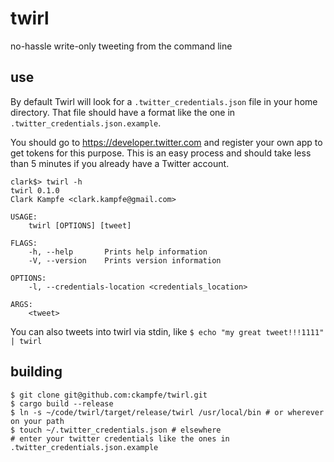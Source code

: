 # twirl
no-hassle write-only tweeting from the command line

## use

By default Twirl will look for a `.twitter_credentials.json` file
in your home directory. That file should have a format like the one in
`.twitter_credentials.json.example`.

You should go to https://developer.twitter.com and register your own
app to get tokens for this purpose. This is an easy process
and should take less than 5 minutes if you already have a Twitter account.

```
clark$> twirl -h
twirl 0.1.0
Clark Kampfe <clark.kampfe@gmail.com>

USAGE:
    twirl [OPTIONS] [tweet]

FLAGS:
    -h, --help       Prints help information
    -V, --version    Prints version information

OPTIONS:
    -l, --credentials-location <credentials_location>

ARGS:
    <tweet>
```

You can also tweets into twirl via stdin,
like `$ echo "my great tweet!!!1111" | twirl`

## building

```
$ git clone git@github.com:ckampfe/twirl.git
$ cargo build --release
$ ln -s ~/code/twirl/target/release/twirl /usr/local/bin # or wherever on your path
$ touch ~/.twitter_credentials.json # elsewhere
# enter your twitter credentials like the ones in .twitter_credentials.json.example
```
